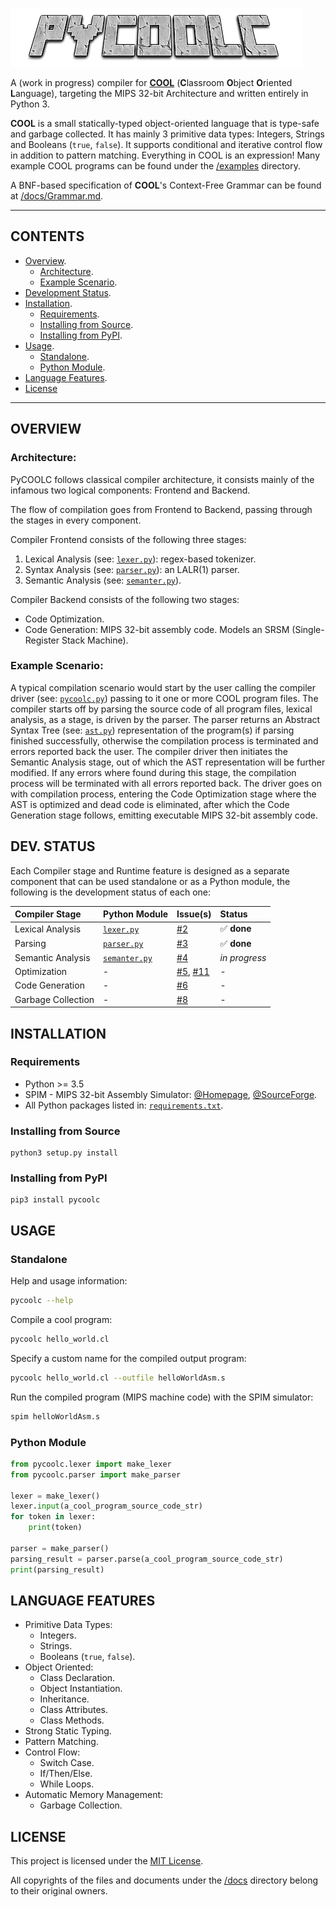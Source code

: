 ![PyCOOLC](misc/pycoolc_logo.png)

A (work in progress) compiler for **[COOL](https://en.wikipedia.org/wiki/Cool_(programming_language))** (**C**lassroom **O**bject **O**riented **L**anguage), targeting the MIPS 32-bit Architecture and written entirely in Python 3.

**COOL** is a small statically-typed object-oriented language that is type-safe and garbage collected. It has mainly 3 primitive data types: Integers, Strings and Booleans (`true`, `false`). It supports conditional and iterative control flow in addition to pattern matching. Everything in COOL is an expression! Many example COOL programs can be found under the [/examples](/examples/README.md) directory.

A BNF-based specification of **COOL**'s Context-Free Grammar can be found at [/docs/Grammar.md](/docs/Grammar.md).

------------------------------

## CONTENTS

  * [Overview](#overview).
    + [Architecture](#architecture).
    + [Example Scenario](#example-scenario).
  * [Development Status](#dev-status).
  * [Installation](#installation).
    + [Requirements](#requirements).
    + [Installing from Source](#installing-from-source).
    + [Installing from PyPI](#installing-from-pypi).
  * [Usage](#usage).
    + [Standalone](#standalone).
    + [Python Module](#python-module).
  * [Language Features](#language-features).
  * [License](#license)

------------------------------

## OVERVIEW

### Architecture:

PyCOOLC follows classical compiler architecture, it consists mainly of the infamous two logical components: Frontend and Backend.

The flow of compilation goes from Frontend to Backend, passing through the stages in every component.

Compiler Frontend consists of the following three stages:
 
 1. Lexical Analysis (see: [`lexer.py`](/pycoolc/lexer.py)): regex-based tokenizer.
 2. Syntax Analysis (see: [`parser.py`](/pycoolc/parser.py)): an LALR(1) parser.
 3. Semantic Analysis (see: [`semanter.py`](/pycoolc/semanter.py)).

Compiler Backend consists of the following two stages:

 * Code Optimization.
 * Code Generation: MIPS 32-bit assembly code. Models an SRSM (Single-Register Stack Machine).

### Example Scenario:

A typical compilation scenario would start by the user calling the compiler driver (see: [`pycoolc.py`](/pycoolc/pycoolc.py)) passing to it one or more COOL program files. The compiler starts off by parsing the source code of all program files, lexical analysis, as a stage, is driven by the parser. The parser returns an Abstract Syntax Tree (see: [`ast.py`](/pycoolc/ast.py)) representation of the program(s) if parsing finished successfully, otherwise the compilation process is terminated and errors reported back the user. The compiler driver then initiates the Semantic Analysis stage, out of which the AST representation will be further modified. If any errors where found during this stage, the compilation process will be terminated with all errors reported back. The driver goes on with compilation process, entering the Code Optimization stage where the AST is optimized and dead code is eliminated, after which the Code Generation stage follows, emitting executable MIPS 32-bit assembly code.

## DEV. STATUS

Each Compiler stage and Runtime feature is designed as a separate component that can be used standalone or as a Python module, the following is the development status of each one:

| Compiler Stage     | Python Module                         | Issue(s)                                                | Status                      |
|:-------------------|:--------------------------------------|:--------------------------------------------------------|:----------------------------|
| Lexical Analysis   | [`lexer.py`](/pycoolc/lexer.py)       | [#2](https://git.io/vr1gx)                              | :white_check_mark: **done** |
| Parsing            | [`parser.py`](/pycoolc/parser.py)     | [#3](https://git.io/vr12k)                              | :white_check_mark: **done** |
| Semantic Analysis  | [`semanter.py`](/pycoolc/semanter.py) | [#4](https://git.io/vr12O)                              | *in progress*               |
| Optimization       | -                                     | [#5](https://git.io/vr1Vd), [#11](https://git.io/vKHuH) | -                           | 
| Code Generation    | -                                     | [#6](https://git.io/vr1VA)                              | -                           |
| Garbage Collection | -                                     | [#8](https://git.io/vof6z)                              | -                           |


## INSTALLATION

### Requirements

 * Python >= 3.5
 * SPIM - MIPS 32-bit Assembly Simulator: [@Homepage](http://spimsimulator.sourceforge.net), [@SourceForge](https://sourceforge.net/projects/spimsimulator/files/).
 * All Python packages listed in: [`requirements.txt`](requirements.txt).

### Installing from Source

```
python3 setup.py install
```

### Installing from PyPI

```
pip3 install pycoolc
```


## USAGE

### Standalone

Help and usage information:

```bash
pycoolc --help
```

Compile a cool program:

```bash
pycoolc hello_world.cl
```

Specify a custom name for the compiled output program:

```bash
pycoolc hello_world.cl --outfile helloWorldAsm.s
```

Run the compiled program (MIPS machine code) with the SPIM simulator:

```bash
spim helloWorldAsm.s
```


### Python Module

```python
from pycoolc.lexer import make_lexer
from pycoolc.parser import make_parser

lexer = make_lexer()
lexer.input(a_cool_program_source_code_str)
for token in lexer:
    print(token)
    
parser = make_parser()
parsing_result = parser.parse(a_cool_program_source_code_str)
print(parsing_result)
```

## LANGUAGE FEATURES

  * Primitive Data Types:
    + Integers.
    + Strings.
    + Booleans (`true`, `false`).
  * Object Oriented:
    + Class Declaration.
    + Object Instantiation.
    + Inheritance.
    + Class Attributes.
    + Class Methods.
  * Strong Static Typing.
  * Pattern Matching.
  * Control Flow:
    + Switch Case.
    + If/Then/Else.
    + While Loops.
  * Automatic Memory Management:
    + Garbage Collection.

## LICENSE

This project is licensed under the [MIT License](LICENSE).

All copyrights of the files and documents under the [/docs](/docs) directory belong to their original owners.

